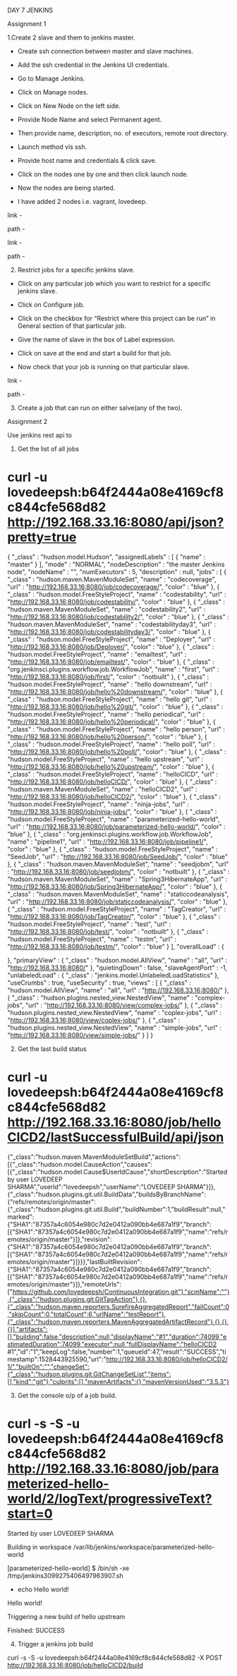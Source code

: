 DAY 7 JENKINS

Assignment 1

1.Create 2 slave and them to jenkins master.

- Create ssh connection between master and slave machines.

- Add the ssh credential in the Jenkins UI credentials.

- Go to Manage Jenkins.

- Click on Manage nodes.

- Click on New Node on the left side.

- Provide Node Name and select Permanent agent.

- Then provide name, description, no. of executors, remote root directory.

- Launch method vis ssh.

- Provide host name and credentials & click save.

- Click on the nodes one by one and then click launch node.

- Now the nodes are being started.

- I have added 2 nodes i.e. vagrant, lovedeep.

link - 

path -

link - 

path -  
   

2. Restrict jobs for a specific jenkins slave.

- Click on any particular job which you want to restrict for a specific jenkins slave.

- Click on Configure job.

- Click on the checkbox for “Restrict where this project can be run” in General section of that particular job.

- Give the name of slave in the box of Label expression.

- Click on save at the end and start a build for that job.

- Now check that your job is running on that particular slave.

link - 

path - 



 
3. Create a job that can run on either salve(any of the two). 

Assignment 2

Use jenkins rest api to 

1. Get the list of all jobs 

# curl -u lovedeepsh:b64f2444a08e4169cf8c844cfe568d82 http://192.168.33.16:8080/api/json?pretty=true

{
  "_class" : "hudson.model.Hudson",
  "assignedLabels" : [
    {
      "name" : "master"
    }
  ],
  "mode" : "NORMAL",
  "nodeDescription" : "the master Jenkins node",
  "nodeName" : "",
  "numExecutors" : 5,
  "description" : null,
  "jobs" : [
    {
      "_class" : "hudson.maven.MavenModuleSet",
      "name" : "codecoverage",
      "url" : "http://192.168.33.16:8080/job/codecoverage/",
      "color" : "blue"
    },
    {
      "_class" : "hudson.model.FreeStyleProject",
      "name" : "codestability",
      "url" : "http://192.168.33.16:8080/job/codestability/",
      "color" : "blue"
    },
    {
      "_class" : "hudson.maven.MavenModuleSet",
      "name" : "codestability2",
      "url" : "http://192.168.33.16:8080/job/codestability2/",
      "color" : "blue"
    },
    {
      "_class" : "hudson.maven.MavenModuleSet",
      "name" : "codestabilityday3",
      "url" : "http://192.168.33.16:8080/job/codestabilityday3/",
      "color" : "blue"
    },
    {
      "_class" : "hudson.model.FreeStyleProject",
      "name" : "Deployer",
      "url" : "http://192.168.33.16:8080/job/Deployer/",
      "color" : "blue"
    },
    {
      "_class" : "hudson.model.FreeStyleProject",
      "name" : "emailtest",
      "url" : "http://192.168.33.16:8080/job/emailtest/",
      "color" : "blue"
    },
    {
      "_class" : "org.jenkinsci.plugins.workflow.job.WorkflowJob",
      "name" : "first",
      "url" : "http://192.168.33.16:8080/job/first/",
      "color" : "notbuilt"
    },
    {
      "_class" : "hudson.model.FreeStyleProject",
      "name" : "hello downstream",
      "url" : "http://192.168.33.16:8080/job/hello%20downstream/",
      "color" : "blue"
    },
    {
      "_class" : "hudson.model.FreeStyleProject",
      "name" : "hello git",
      "url" : "http://192.168.33.16:8080/job/hello%20git/",
      "color" : "blue"
    },
    {
      "_class" : "hudson.model.FreeStyleProject",
      "name" : "hello periodical",
      "url" : "http://192.168.33.16:8080/job/hello%20periodical/",
      "color" : "blue"
    },
    {
      "_class" : "hudson.model.FreeStyleProject",
      "name" : "hello person",
      "url" : "http://192.168.33.16:8080/job/hello%20person/",
      "color" : "blue"
    },
    {
      "_class" : "hudson.model.FreeStyleProject",
      "name" : "hello poll",
      "url" : "http://192.168.33.16:8080/job/hello%20poll/",
      "color" : "blue"
    },
    {
      "_class" : "hudson.model.FreeStyleProject",
      "name" : "hello upstream",
      "url" : "http://192.168.33.16:8080/job/hello%20upstream/",
      "color" : "blue"
    },
    {
      "_class" : "hudson.model.FreeStyleProject",
      "name" : "helloCICD",
      "url" : "http://192.168.33.16:8080/job/helloCICD/",
      "color" : "blue"
    },
    {
      "_class" : "hudson.maven.MavenModuleSet",
      "name" : "helloCICD2",
      "url" : "http://192.168.33.16:8080/job/helloCICD2/",
      "color" : "blue"
    },
    {
      "_class" : "hudson.model.FreeStyleProject",
      "name" : "ninja-jobs",
      "url" : "http://192.168.33.16:8080/job/ninja-jobs/",
      "color" : "blue"
    },
    {
      "_class" : "hudson.model.FreeStyleProject",
      "name" : "parameterized-hello-world",
      "url" : "http://192.168.33.16:8080/job/parameterized-hello-world/",
      "color" : "blue"
    },
    {
      "_class" : "org.jenkinsci.plugins.workflow.job.WorkflowJob",
      "name" : "pipeline1",
      "url" : "http://192.168.33.16:8080/job/pipeline1/",
      "color" : "blue"
    },
    {
      "_class" : "hudson.model.FreeStyleProject",
      "name" : "SeedJob",
      "url" : "http://192.168.33.16:8080/job/SeedJob/",
      "color" : "blue"
    },
    {
      "_class" : "hudson.maven.MavenModuleSet",
      "name" : "seedjobm",
      "url" : "http://192.168.33.16:8080/job/seedjobm/",
      "color" : "notbuilt"
    },
    {
      "_class" : "hudson.maven.MavenModuleSet",
      "name" : "Spring3HibernateApp",
      "url" : "http://192.168.33.16:8080/job/Spring3HibernateApp/",
      "color" : "blue"
    },
    {
      "_class" : "hudson.maven.MavenModuleSet",
      "name" : "staticcodeanalysis",
      "url" : "http://192.168.33.16:8080/job/staticcodeanalysis/",
      "color" : "blue"
    },
    {
      "_class" : "hudson.model.FreeStyleProject",
      "name" : "TagCreator",
      "url" : "http://192.168.33.16:8080/job/TagCreator/",
      "color" : "blue"
    },
    {
      "_class" : "hudson.model.FreeStyleProject",
      "name" : "test",
      "url" : "http://192.168.33.16:8080/job/test/",
      "color" : "notbuilt"
    },
    {
      "_class" : "hudson.model.FreeStyleProject",
      "name" : "testm",
      "url" : "http://192.168.33.16:8080/job/testm/",
      "color" : "blue"
    }
  ],
  "overallLoad" : {
    
  },
  "primaryView" : {
    "_class" : "hudson.model.AllView",
    "name" : "all",
    "url" : "http://192.168.33.16:8080/"
  },
  "quietingDown" : false,
  "slaveAgentPort" : -1,
  "unlabeledLoad" : {
    "_class" : "jenkins.model.UnlabeledLoadStatistics"
  },
  "useCrumbs" : true,
  "useSecurity" : true,
  "views" : [
    {
      "_class" : "hudson.model.AllView",
      "name" : "all",
      "url" : "http://192.168.33.16:8080/"
    },
    {
      "_class" : "hudson.plugins.nested_view.NestedView",
      "name" : "complex-jobs",
      "url" : "http://192.168.33.16:8080/view/complex-jobs/"
    },
    {
      "_class" : "hudson.plugins.nested_view.NestedView",
      "name" : "coplex-jobs",
      "url" : "http://192.168.33.16:8080/view/coplex-jobs/"
    },
    {
      "_class" : "hudson.plugins.nested_view.NestedView",
      "name" : "simple-jobs",
      "url" : "http://192.168.33.16:8080/view/simple-jobs/"
    }
  ]
}





2. Get the last build status 

# curl -u lovedeepsh:b64f2444a08e4169cf8c844cfe568d82 http://192.168.33.16:8080/job/helloCICD2/lastSuccessfulBuild/api/json

{"_class":"hudson.maven.MavenModuleSetBuild","actions":[{"_class":"hudson.model.CauseAction","causes":[{"_class":"hudson.model.Cause$UserIdCause","shortDescription":"Started by user LOVEDEEP SHARMA","userId":"lovedeepsh","userName":"LOVEDEEP SHARMA"}]},{"_class":"hudson.plugins.git.util.BuildData","buildsByBranchName":{"refs/remotes/origin/master":{"_class":"hudson.plugins.git.util.Build","buildNumber":1,"buildResult":null,"marked":{"SHA1":"87357a4c6054e980c7d2e0412a090bb4e687a1f9","branch":[{"SHA1":"87357a4c6054e980c7d2e0412a090bb4e687a1f9","name":"refs/remotes/origin/master"}]},"revision":{"SHA1":"87357a4c6054e980c7d2e0412a090bb4e687a1f9","branch":[{"SHA1":"87357a4c6054e980c7d2e0412a090bb4e687a1f9","name":"refs/remotes/origin/master"}]}}},"lastBuiltRevision":{"SHA1":"87357a4c6054e980c7d2e0412a090bb4e687a1f9","branch":[{"SHA1":"87357a4c6054e980c7d2e0412a090bb4e687a1f9","name":"refs/remotes/origin/master"}]},"remoteUrls":["https://github.com/lovedeepsh/ContinuousIntegration.git"],"scmName":""},{"_class":"hudson.plugins.git.GitTagAction"},{},{"_class":"hudson.maven.reporters.SurefireAggregatedReport","failCount":0,"skipCount":0,"totalCount":6,"urlName":"testReport"},{"_class":"hudson.maven.reporters.MavenAggregatedArtifactRecord"},{},{},{}],"artifacts":[],"building":false,"description":null,"displayName":"#1","duration":74099,"estimatedDuration":74099,"executor":null,"fullDisplayName":"helloCICD2 #1","id":"1","keepLog":false,"number":1,"queueId":47,"result":"SUCCESS","timestamp":1528443925590,"url":"http://192.168.33.16:8080/job/helloCICD2/1/","builtOn":"","changeSet":{"_class":"hudson.plugins.git.GitChangeSetList","items":[],"kind":"git"},"culprits":[],"mavenArtifacts":{},"mavenVersionUsed":"3.5.3"}







3. Get the console o/p of a job build. 

# curl -s -S -u lovedeepsh:b64f2444a08e4169cf8c844cfe568d82 http://192.168.33.16:8080/job/parameterized-hello-world/2/logText/progressiveText?start=0

Started by user LOVEDEEP SHARMA

Building in workspace /var/lib/jenkins/workspace/parameterized-hello-world

[parameterized-hello-world] $ /bin/sh -xe /tmp/jenkins3099275406497963907.sh

+ echo Hello world!

Hello world!

Triggering a new build of hello upstream

Finished: SUCCESS

4. Trigger a jenkins job build
 
curl -s -S -u lovedeepsh:b64f2444a08e4169cf8c844cfe568d82 -X POST http://192.168.33.16:8080/job/helloCICD2/build
